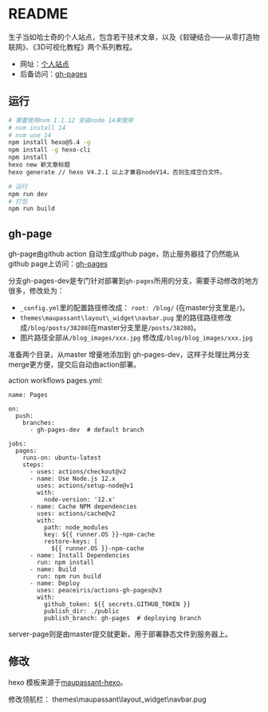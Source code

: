 # README
生子当如哈士奇的个人站点，包含若干技术文章，以及《软硬结合——从零打造物联网》、《3D可视化教程》两个系列教程。
- 网址：[个人站点](https://www.scaugreen.cn/)
- 后备访问：[gh-pages](https://alwxkxk.github.io/blog/posts/23630/)

## 运行
```bash
# 需要使用nvm 1.1.12 安装node 14来使用
# nvm install 14
# nvm use 14
npm install hexo@5.4 -g
npm install -g hexo-cli
npm install
hexo new 新文章标题
hexo generate // hexo V4.2.1 以上才兼容nodeV14，否则生成空白文件。

# 运行
npm run dev 
# 打包
npm run build 
```

## gh-page
gh-page由github action 自动生成github page，防止服务器挂了仍然能从github page上访问：[gh-pages](https://alwxkxk.github.io/blog/posts/23630/)


分支gh-pages-dev是专门针对部署到`gh-pages`所用的分支，需要手动修改的地方很多，修改处为：
- `_config.yml`里的配置路径修改成： `root: /blog/` (在master分支里是`/`)。
- `themes\maupassant\layout\_widget\navbar.pug` 里的路径路径修改成`/blog/posts/38208`(在master分支里是`/posts/38208`)。
- 图片路径全部从`/blog_images/xxx.jpg` 修改成`/blog/blog_images/xxx.jpg`


准备两个目录，从master 增量地添加到 gh-pages-dev，这样子处理比两分支merge更方便，提交后自动由action部署。

action workflows pages.yml:
```
name: Pages

on:
  push:
    branches:
      - gh-pages-dev  # default branch

jobs:
  pages:
    runs-on: ubuntu-latest
    steps:
      - uses: actions/checkout@v2
      - name: Use Node.js 12.x
        uses: actions/setup-node@v1
        with:
          node-version: '12.x'
      - name: Cache NPM dependencies
        uses: actions/cache@v2
        with:
          path: node_modules
          key: ${{ runner.OS }}-npm-cache
          restore-keys: |
            ${{ runner.OS }}-npm-cache
      - name: Install Dependencies
        run: npm install
      - name: Build
        run: npm run build
      - name: Deploy
        uses: peaceiris/actions-gh-pages@v3
        with:
          github_token: ${{ secrets.GITHUB_TOKEN }}
          publish_dir: ./public
          publish_branch: gh-pages  # deploying branch

```

server-page则是由master提交就更新，用于部署静态文件到服务器上。

## 修改
hexo 模板来源于[maupassant-hexo](https://github.com/tufu9441/maupassant-hexo)。

修改领航栏：
themes\maupassant\layout\_widget\navbar.pug

